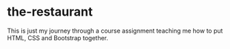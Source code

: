 # the-restaurant
This is just my journey through a course assignment teaching me how to put HTML, CSS and Bootstrap together.
